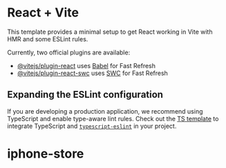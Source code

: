 # React + Vite

This template provides a minimal setup to get React working in Vite with HMR and some ESLint rules.

Currently, two official plugins are available:

- [@vitejs/plugin-react](https://github.com/vitejs/vite-plugin-react/blob/main/packages/plugin-react/README.md) uses [Babel](https://babeljs.io/) for Fast Refresh
- [@vitejs/plugin-react-swc](https://github.com/vitejs/vite-plugin-react-swc) uses [SWC](https://swc.rs/) for Fast Refresh

## Expanding the ESLint configuration

If you are developing a production application, we recommend using TypeScript and enable type-aware lint rules. Check out the [TS template](https://github.com/vitejs/vite/tree/main/packages/create-vite/template-react-ts) to integrate TypeScript and [`typescript-eslint`](https://typescript-eslint.io) in your project.
# iphone-store
